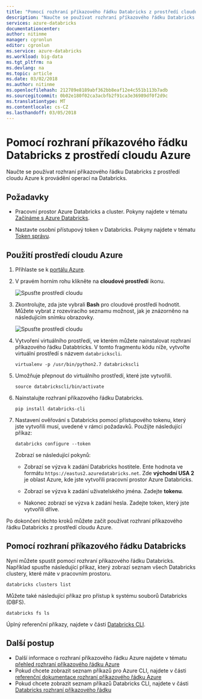 ```yaml
---
title: "Pomocí rozhraní příkazového řádku Databricks z prostředí cloudu Azure | Microsoft Docs"
description: "Naučte se používat rozhraní příkazového řádku Databricks z prostředí cloudu Azure."
services: azure-databricks
documentationcenter: 
author: nitinme
manager: cgronlun
editor: cgronlun
ms.service: azure-databricks
ms.workload: big-data
ms.tgt_pltfrm: na
ms.devlang: na
ms.topic: article
ms.date: 03/02/2018
ms.author: nitinme
ms.openlocfilehash: 212789e8189abf362bb8eaf12e4c551b113b7adb
ms.sourcegitcommit: 0b02e180f02ca3acbfb2f91ca3e36989df0f2d9c
ms.translationtype: MT
ms.contentlocale: cs-CZ
ms.lasthandoff: 03/05/2018
---
```

# <a name="use-databricks-cli-from-azure-cloud-shell"></a>Pomocí rozhraní příkazového řádku Databricks z prostředí cloudu Azure

Naučte se používat rozhraní příkazového řádku Databricks z prostředí cloudu Azure k provádění operací na Databricks.

## <a name="prerequisites"></a>Požadavky

* Pracovní prostor Azure Databricks a cluster. Pokyny najdete v tématu [Začínáme s Azure Databricks](quickstart-create-databricks-workspace-portal.md). 

* Nastavte osobní přístupový token v Databricks. Pokyny najdete v tématu [Token správu](https://docs.azuredatabricks.net/api/latest/authentication.html#token-management).

## <a name="use-the-azure-cloud-shell"></a>Použití prostředí cloudu Azure

1. Přihlaste se k [portálu Azure](https://portal.azure.com).
 
2. V pravém horním rohu klikněte na **cloudové prostředí** ikonu.

   ![Spusťte prostředí cloudu](./media/databricks-cli-from-azure-cloud-shell/launch-azure-cloud-shell.png "spusťte ODBC z Excelu")

3. Zkontrolujte, zda jste vybrali **Bash** pro cloudové prostředí hodnotit. Můžete vybrat z rozevíracího seznamu možnost, jak je znázorněno na následujícím snímku obrazovky.

   ![Spusťte prostředí cloudu](./media/databricks-cli-from-azure-cloud-shell/select-bash-for-shell.png "spusťte ODBC z Excelu") 

4. Vytvoření virtuálního prostředí, ve kterém můžete nainstalovat rozhraní příkazového řádku Databtricks. V tomto fragmentu kódu níže, vytvořte virtuální prostředí s názvem `databrickscli`.

       virtualenv -p /usr/bin/python2.7 databrickscli

5. Umožňuje přepnout do virtuálního prostředí, které jste vytvořili.

       source databrickscli/bin/activate

6. Nainstalujte rozhraní příkazového řádku Databricks.

       pip install databricks-cli

7. Nastavení ověřování s Databricks pomocí přístupového tokenu, který jste vytvořili musí, uvedené v rámci požadavků. Použijte následující příkaz:

       databricks configure --token

    Zobrazí se následující pokynů:

    * Zobrazí se výzva k zadání Databricks hostitele. Ente hodnota ve formátu `https://eastus2.azuredatabricks.net`. Zde **východní USA 2** je oblast Azure, kde jste vytvořili pracovní prostor Azure Databricks.

    * Zobrazí se výzva k zadání uživatelského jména. Zadejte **tokenu**.

    * Nakonec zobrazí se výzva k zadání hesla. Zadejte token, který jste vytvořili dříve.

Po dokončení těchto kroků můžete začít používat rozhraní příkazového řádku Databricks z prostředí cloudu Azure.

## <a name="use-databricks-cli"></a>Pomocí rozhraní příkazového řádku Databricks

Nyní můžete spustit pomocí rozhraní příkazového řádku Databricks. Například spusťte následující příkaz, který zobrazí seznam všech Databricks clustery, které máte v pracovním prostoru.

    databricks clusters list

Můžete také následující příkaz pro přístup k systému souborů Databricks (DBFS).

    databricks fs ls


Úplný referenční příkazy, najdete v části [Databricks CLI](https://docs.azuredatabricks.net/user-guide/dev-tools/databricks-cli.html).


## <a name="next-steps"></a>Další postup

* Další informace o rozhraní příkazového řádku Azure najdete v tématu [přehled rozhraní příkazového řádku Azure](../cloud-shell/overview.md)
* Pokud chcete zobrazit seznam příkazů pro Azure CLI, najdete v části [referenční dokumentace rozhraní příkazového řádku Azure](https://docs.microsoft.com/cli/azure/?view=azure-cli-latest)
* Pokud chcete zobrazit seznam příkazů Databricks CLI, najdete v části [Databricks rozhraní příkazového řádku](https://docs.azuredatabricks.net/user-guide/dev-tools/databricks-cli.html)


